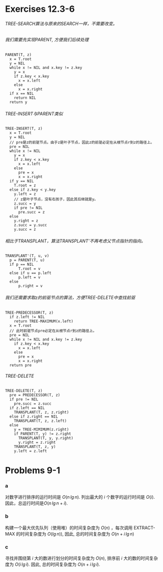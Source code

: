 # Exercises 12.3-6 
###### TREE-SEARCH算法与原来的SEARCH一样，不需要改变。
###### 我们需要先实现PARENT, 方便我们后续处理
```
PARENT(T, z)
  x = T.root
  y = NIL
  while x != NIL and x.key != z.key
    y = x
    if z.key < x.key
      x = x.left
    else
      x = x.right
  if x == NIL
    return NIL
  return y
```
###### TREE-INSERT与PARENT类似
```
TREE-INSERT(T, z)
  x = T.root
  y = NIL
  // pre是z的前驱节点。由于z是叶子节点，因此z的前驱必定在从根节点r到z的路径上。
  pre = NIL
  while x != NIL
    y = x
    if z.key < x.key
      x = x.left
    else
      pre = x
      x = x.right
  if y == NIL
    T.root = z
  else if z.key < y.key
    y.left = z
    // z是叶子节点，没有右孩子，因此其后继就是y。
    z.succ = y
    if pre != NIL
      pre.succ = z
  else
    y.right = z
    z.succ = y.succ
    y.succ = z
```
###### 相比于TRANSPLANT，算法TRANSPLANT'不再考虑父节点指针的指向。
```
TRANSPLANT'(T, u, v)
  p = PARENT(T, u)
  if p == NIL
      T.root = v
  else if u == p.left
      p.left = v
  else
      p.right = v
```
###### 我们还需要求取z的前驱节点的算法，方便TREE-DELETE中查找前驱
```
TREE-PREDECESSOR(T, z)
  if z.left != NIL
    return TREE-MAXIMUM(x.left)
  x = T.root
  // 此时前驱节点pre必定在从根节点r到z的路径上。
  pre = NIL
  while x != NIL and x.key != z.key
    if z.key < x.key
      x = x.left
    else
      pre = x
      x = x.right
  return pre
```
###### TREE-DELETE
```
TREE-DELETE(T, z)
  pre = PREDECESSOR(T, z)
  if pre != NIL
    pre.succ = z.succ
  if z.left == NIL
    TRANSPLANT(T, z, z.right)
  else if z.right == NIL
    TRANSPLANT(T, z, z.left)
  else
    y = TREE-MIMIMUM(z.right)
    if PARENT(T, y) != z.right
      TRANSPLANT(T, y, y.right)
      y.right = z.right
    TRANSPLANT(T, z, y)
    y.left = z.left
```

# Problems 9-1
### a
对数字进行排序的运行时间是 $O(n\,lg\,⁡n)$. 列出最大的 $i$ 个数字的运行时间是 $O(i)$. 因此，总运行时间是$O(n\,lg\,⁡n+i)$.
### b
构建一个最大优先队列（使用堆）的时间复杂度为 $O(n)$ ，每次调用 EXTRACT-MAX 的时间复杂度为 $O(lg⁡\,n)$), 因此, 总的时间复杂度为 $O(n+i\,lg\,⁡n)$
### c 
寻找并围绕第 $i$ 大的数进行划分的时间复杂度为 $O(n)$, 排序前 $i$ 大的数的时间复杂度为 $O(i\,lg\,i)$. 因此, 总的时间复杂度为 $O(n+i\,lg\,⁡i)$.